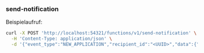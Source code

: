 ### send-notification

Beispielaufruf:

```bash
curl -X POST 'http://localhost:54321/functions/v1/send-notification' \
  -H 'Content-Type: application/json' \
  -d '{"event_type":"NEW_APPLICATION","recipient_id":"<UUID>","data":{"job_title":"Gartenhilfe","applicant_name":"Max"}}'
```
